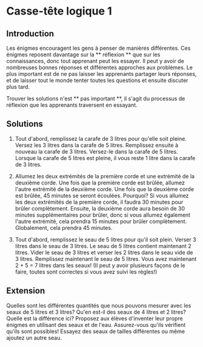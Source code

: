 # Casse-tête logique 1

## Introduction
Les énigmes encouragent les gens à penser de manières différentes. Ces énigmes reposent davantage sur la ** réflexion ** que sur les connaissances, donc tout apprenant peut les essayer. Il peut y avoir de nombreuses bonnes réponses et différentes approches aux problèmes. Le plus important est de ne pas laisser les apprenants partager leurs réponses, et de laisser tout le monde tenter toutes les questions et ensuite discuter plus tard.

Trouver les solutions n'est ** pas important **, il s'agit du processus de réflexion que les apprenants traversent en essayant.

## Solutions
1.  Tout d'abord, remplissez la carafe de 3 litres pour qu'elle soit pleine. Versez les 3 litres dans la carafe de 5 litres. Remplissez ensuite à nouveau la carafe de 3 litres. Versez-le dans la carafe de 5 litres. Lorsque la carafe de 5 litres est pleine, il vous reste 1 litre dans la carafe de 3 litres.

2.  Allumez les deux extrémités de la première corde et une extrémité de la deuxième corde. Une fois que la première corde est brûlée, allumez l'autre extrémité de la deuxième corde. Une fois que la deuxième corde est brûlée, 45 minutes se seront écoulées. Pourquoi? Si vous allumez les deux extrémités de la première corde, il faudra 30 minutes pour brûler complètement. Ensuite, la deuxième corde aura besoin de 30 minutes supplémentaires pour brûler, donc si vous allumez également l'autre extrémité, cela prendra 15 minutes pour brûler complètement. Globalement, cela prendra 45 minutes.

3.  Tout d'abord, remplissez le seau de 5 litres pour qu'il soit plein. Verser 3 litres dans le seau de 3 litres. Le seau de 5 litres contient maintenant 2 litres. Vider le seau de 3 litres et verser les 2 litres dans le seau vide de 3 litres. Remplissez maintenant le seau de 5 litres. Vous avez maintenant 2 + 5 = 7 litres dans les seaux! (Il peut y avoir plusieurs façons de le faire, toutes sont correctes si vous avez suivi les règles!)

## Extension
Quelles sont les différentes quantités que nous pouvons mesurer avec les seaux de 5 litres et 3 litres? Qu'en est-il des seaux de 4 litres et 2 litres? Quelle est la différence ici? Proposez aux élèves d'inventer leur propre énigmes en utilisant des seaux et de l'eau. Assurez-vous qu'ils vérifient qu'ils sont possibles! Essayez des seaux de tailles différentes ou même ajoutez un autre seau.
